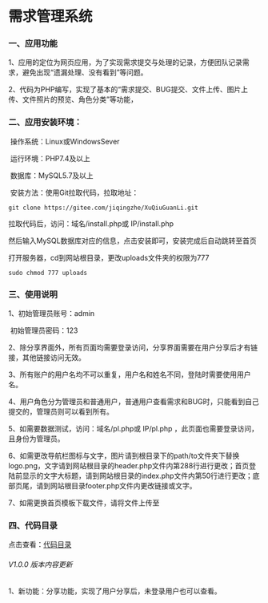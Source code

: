 # 需求管理系统

### 一、应用功能

1、应用的定位为网页应用，为了实现需求提交与处理的记录，方便团队记录需求，避免出现“遗漏处理、没有看到”等问题。

2、代码为PHP编写，实现了基本的“需求提交、BUG提交、文件上传、图片上传、文件照片的预览、角色分类”等功能，

### 二、应用安装环境：

​	操作系统：Linux或WindowsSever

​	运行环境：PHP7.4及以上

​	数据库：MySQL5.7及以上

​	安装方法：使用Git拉取代码，拉取地址：

```git
git clone https://gitee.com/jiqingzhe/XuQiuGuanLi.git
```

拉取代码后，访问：域名/install.php或 IP/install.php

然后输入MySQL数据库对应的信息，点击安装即可，安装完成后自动跳转至首页

打开服务器，cd到网站根目录，更改uploads文件夹的权限为777

```linux
sudo chmod 777 uploads
```
### 三、使用说明

1、初始管理员账号：admin

​	初始管理员密码：123

2、除分享界面外，所有页面均需要登录访问，分享界面需要在用户分享后才有链接，其他链接访问无效。

3、所有账户的用户名均不可以重复，用户名和姓名不同，登陆时需要使用用户名。

4、用户角色分为管理员和普通用户，普通用户查看需求和BUG时，只能看到自己提交的，管理员则可以看到所有。

5、如需要数据测试，访问：域名/pl.php或 IP/pl.php  ，此页面也需要登录访问，且身份为管理员。

6、如需更改导航栏图标与文字，图片请到根目录下的path/to文件夹下替换logo.png，文字请到网站根目录的header.php文件内第288行进行更改；首页登陆前显示的文字大标题，请到网站根目录的index.php文件内第50行进行更改；底部页尾，请到网站根目录footer.php文件内更改链接或文字。

7、如需更换首页模板下载文件，请将文件上传至

### 四、代码目录

点击查看：[代码目录](list.txt)
            



###### V1.0.0 版本内容更新

1、新功能：分享功能，实现了用户分享后，未登录用户也可以查看。